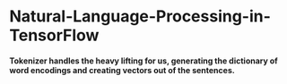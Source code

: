 # Natural-Language-Processing-in-TensorFlow

#### Tokenizer handles the heavy lifting for us, generating the dictionary of word encodings and creating vectors out of the sentences. 




































